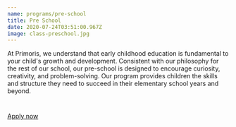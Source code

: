 ```yaml
---
name: programs/pre-school
title: Pre School
date: 2020-07-24T03:51:00.967Z
image: class-preschool.jpg
---
```

At Primoris, we understand that early childhood education is fundamental to your child's growth and development. Consistent with our philosophy for the rest of our school, our pre-school is designed to encourage curiosity, creativity, and problem-solving. Our program provides children the skills and structure they need to succeed in their elementary school years and beyond.

<p style="margin-top:40px">
  <a class="submit-button" href="/admissions/apply">Apply now</a>
</p>
